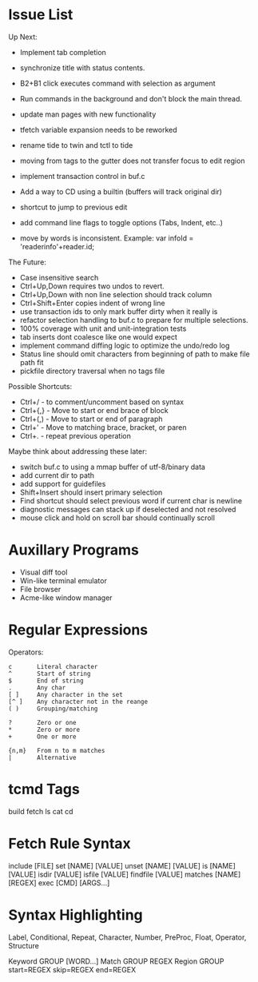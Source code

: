 # Issue List

Up Next:

* Implement tab completion
* synchronize title with status contents.
* B2+B1 click executes command with selection as argument
* Run commands in the background and don't block the main thread.
* update man pages with new functionality
* tfetch variable expansion needs to be reworked
* rename tide to twin and tctl to tide

* moving from tags to the gutter does not transfer focus to edit region
* implement transaction control in buf.c
* Add a way to CD using a builtin (buffers will track original dir)
* shortcut to jump to previous edit
* add command line flags to toggle options (Tabs, Indent, etc..)
* move by words is inconsistent. Example:
    var infoId = 'readerinfo'+reader.id;

The Future:

* Case insensitive search
* Ctrl+Up,Down requires two undos to revert.
* Ctrl+Up,Down with non line selection should track column
* Ctrl+Shift+Enter copies indent of wrong line
* use transaction ids to only mark buffer dirty when it really is
* refactor selection handling to buf.c to prepare for multiple selections.
* 100% coverage with unit and unit-integration tests
* tab inserts dont coalesce like one would expect
* implement command diffing logic to optimize the undo/redo log
* Status line should omit characters from beginning of path to make file path fit
* pickfile directory traversal when no tags file

Possible Shortcuts:

* Ctrl+/   - to comment/uncomment based on syntax
* Ctrl+{,} - Move to start or end brace of block
* Ctrl+(,) - Move to start or end of paragraph
* Ctrl+'   - Move to matching brace, bracket, or paren
* Ctrl+.   - repeat previous operation

Maybe think about addressing these later:

* switch buf.c to using a mmap buffer of utf-8/binary data
* add current dir to path
* add support for guidefiles
* Shift+Insert should insert primary selection
* Find shortcut should select previous word if current char is newline
* diagnostic messages can stack up if deselected and not resolved
* mouse click and hold on scroll bar should continually scroll

# Auxillary Programs

* Visual diff tool
* Win-like terminal emulator
* File browser
* Acme-like window manager

# Regular Expressions

Operators:

    c       Literal character
    ^       Start of string
    $       End of string
    .       Any char
    [ ]     Any character in the set
    [^ ]    Any character not in the reange
    ( )     Grouping/matching

    ?       Zero or one
    *       Zero or more
    +       One or more

    {n,m}   From n to m matches
    |       Alternative

# tcmd Tags

build
fetch
ls
cat
cd

# Fetch Rule Syntax

include [FILE]
set [NAME] [VALUE]
unset [NAME] [VALUE]
is [NAME] [VALUE]
isdir [VALUE]
isfile [VALUE]
findfile [VALUE]
matches [NAME] [REGEX]
exec [CMD] [ARGS...]

# Syntax Highlighting

Label, Conditional, Repeat, Character, Number, PreProc, Float, Operator, Structure

Keyword GROUP [WORD...]
Match   GROUP REGEX
Region  GROUP start=REGEX skip=REGEX end=REGEX
